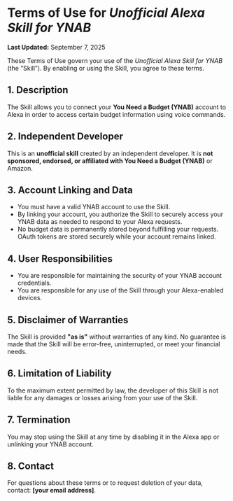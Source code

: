 # Terms of Use for *Unofficial Alexa Skill for YNAB*  

**Last Updated:** September 7, 2025  

These Terms of Use govern your use of the *Unofficial Alexa Skill for YNAB* (the “Skill”). By enabling or using the Skill, you agree to these terms.  

## 1. Description  
The Skill allows you to connect your **You Need a Budget (YNAB)** account to Alexa in order to access certain budget information using voice commands.  

## 2. Independent Developer  
This is an **unofficial skill** created by an independent developer. It is **not sponsored, endorsed, or affiliated with You Need a Budget (YNAB)** or Amazon.  

## 3. Account Linking and Data  
- You must have a valid YNAB account to use the Skill.  
- By linking your account, you authorize the Skill to securely access your YNAB data as needed to respond to your Alexa requests.  
- No budget data is permanently stored beyond fulfilling your requests. OAuth tokens are stored securely while your account remains linked.  

## 4. User Responsibilities  
- You are responsible for maintaining the security of your YNAB account credentials.  
- You are responsible for any use of the Skill through your Alexa-enabled devices.  

## 5. Disclaimer of Warranties  
The Skill is provided **"as is"** without warranties of any kind. No guarantee is made that the Skill will be error-free, uninterrupted, or meet your financial needs.  

## 6. Limitation of Liability  
To the maximum extent permitted by law, the developer of this Skill is not liable for any damages or losses arising from your use of the Skill.  

## 7. Termination  
You may stop using the Skill at any time by disabling it in the Alexa app or unlinking your YNAB account.  

## 8. Contact  
For questions about these terms or to request deletion of your data, contact: **[your email address]**.  
